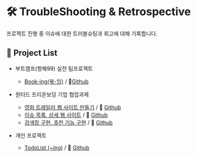 # 🛠 TroubleShooting & Retrospective

프로젝트 진행 중 이슈에 대한 트러블슈팅과 회고에 대해 기록합니다.

## 📑 Project List

- 부트캠프(항해99) 실전 팀프로젝트

  - [Book-ing(북-잉)](https://github.com/Taak-e/TroubleShooting-Retrospective/blob/main/bootcamp-hanghae99_teamproject/Book-ing.md) / 🔗[Github](https://github.com/Book-ing)

- 원티드 프리온보딩 기업 협업과제

  - [영화 트레일러 웹 사이트 만들기](https://github.com/Taak-e/TroubleShooting-Retrospective/blob/main/wanted-preonboardingFE_teamproject/movie-trailer-website.md) / 🔗 [Github](https://github.com/wanted-pre-onboarding-fe-6th-team2/pre-onboarding-assignment-week-2-1-team-2.git)
  - [이슈 목록, 상세 웹 사이트](https://github.com/Taak-e/TroubleShooting-Retrospective/blob/main/wanted-preonboardingFE_teamproject/github-issue-webiste.md) / 🔗 [Github](https://github.com/wanted-pre-onboarding-fe-6th-team2/pre-onboarding-assignment-week-3-1-team-2.git)
  - [검색창 구현, 추천 기능 구현](https://github.com/Taak-e/TroubleShooting-Retrospective/blob/main/wanted-preonboardingFE_teamproject/autocomplete-search.md) / 🔗 [Github](https://github.com/wanted-pre-onboarding-fe-6th-team2/pre-onboarding-assignment-week-5-1-team-2.git)

- 개인 프로젝트

  - [TodoList (~ing)](https://github.com/Taak-e/TroubleShooting-Retrospective/blob/main/personal-project/todo-list.md) / 🔗 [Github](https://github.com/Taak-e/wanted-pre-onboarding-fe)
